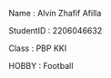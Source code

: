 Name       : Alvin Zhafif Afilla

StudentID  : 2206046632

Class      : PBP KKI

HOBBY      : Football
